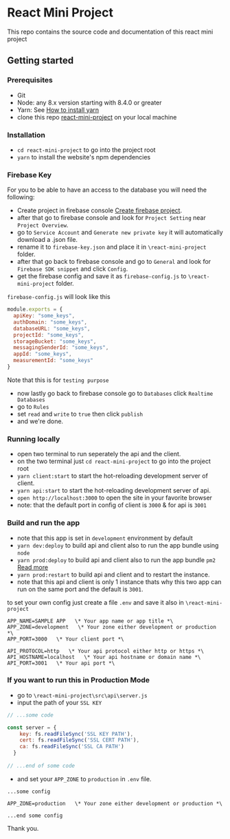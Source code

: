 # React Mini Project

This repo contains the source code and documentation of this react mini project

## Getting started

### Prerequisites

- Git
- Node: any 8.x version starting with 8.4.0 or greater
- Yarn: See [How to install yarn](https://yarnpkg.com/lang/en/docs/install/)
- clone this repo [react-mini-project](https://github.com/constROD/react-mini-project) on your local machine

### Installation

- `cd react-mini-project` to go into the project root
- `yarn` to install the website's npm dependencies

### Firebase Key
For you to be able to have an access to the database you will need the following:
- Create project in firebase console [Create firebase project](https://console.firebase.google.com/u/0/).
- after that go to firebase console and look for `Project Setting` near `Project Overview`.
- go to `Service Account` and `Generate new private key` it will automatically download a .json file.
- rename it to `firebase-key.json` and place it in `\react-mini-project` folder.
- after that go back to firebase console and go to `General` and look for `Firebase SDK snippet` and click `Config`.
- get the firebase config and save it as `firebase-config.js` to `\react-mini-project` folder.

`firebase-config.js` will look like this
```javascript
module.exports = {
  apiKey: "some_keys",
  authDomain: "some_keys",
  databaseURL: "some_keys",
  projectId: "some_keys",
  storageBucket: "some_keys",
  messagingSenderId: "some_keys",
  appId: "some_keys",
  measurementId: "some_keys"
}
```

Note that this is for `testing purpose` 
- now lastly go back to firebase console go to `Databases` click `Realtime Databases`
- go to `Rules`
- set `read` and `write` to `true` then click `publish`
- and we're done.

### Running locally
- open two terminal to run seperately the api and the client.
- on the two terminal just `cd react-mini-project` to go into the project root
- `yarn client:start` to start the hot-reloading development server of client.
- `yarn api:start` to start the hot-reloading development server of api.
- `open http://localhost:3000` to open the site in your favorite browser
- note: that the default port in config of client is `3000` & for api is `3001`

### Build and run the app
- note that this app is set in `development` environment by default
- `yarn dev:deploy` to build api and client also to run the app bundle using `node`
- `yarn prod:deploy` to build api and client also to run the app bundle `pm2` [Read more](https://pm2.keymetrics.io/docs/usage/pm2-doc-single-page/)
- `yarn prod:restart` to build api and client and to restart the instance.
- note that this api and client is only 1 instance thats why this two app can run on the same port and the default is `3001`.

to set your own config just create a file `.env` and save it also in `\react-mini-project`
```env
APP_NAME=SAMPLE APP   \* Your app name or app title *\
APP_ZONE=development   \* Your zone either development or production *\
APP_PORT=3000   \* Your client port *\

API_PROTOCOL=http   \* Your api protocol either http or https *\
API_HOSTNAME=localhost   \* Your api hostname or domain name *\
API_PORT=3001   \* Your api port *\
```

### If you want to run this in Production Mode
- go to `\react-mini-project\src\api\server.js`
- input the path of your `SSL KEY`

```javascript
// ...some code

const server = {
    key: fs.readFileSync('SSL KEY PATH'),
    cert: fs.readFileSync('SSL CERT PATH'),
    ca: fs.readFileSync('SSL CA PATH')
  }
  
// ...end of some code
```

- and set your `APP_ZONE` to `production` in `.env` file.

```env
...some config

APP_ZONE=production   \* Your zone either development or production *\

...end some config
``` 

Thank you.
 
